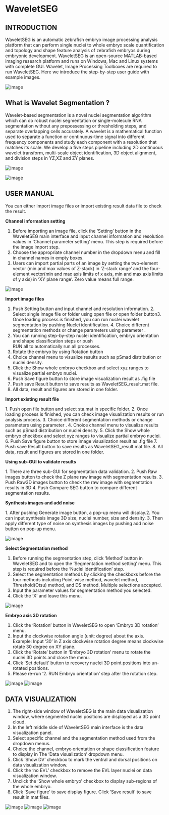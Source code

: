 # WaveletSEG 

INTRODUCTION
-------------------------
WaveletSEG is an automatic zebrafish embryo image processing analysis platform that can
perform single nuclei to whole embryo scale quantification and topology and shape feature
analysis of zebrafish embryos during embryonic development. WaveletSEG is an open-source
MATLAB-based imaging research platform and runs on Windows, Mac and Linux systems with
complete GUI. Wavelet, Image Processing Toolboxes are required to run WaveletSEG. Here we
introduce the step-by-step user guide with example images.

 ![image](https://github.com/George-wu509/WaveletSEG/blob/main/README_ref/software0.jpg)
 
 
 
 
 
What is Wavelet Segmentation ?
-------------------------

Wavelet-based segmentation is a novel nuclei segmentation algorithm which can do robust nuclei segmentation or single-molecule RNA segmentation without any prepossessing or thresholding steps, and separate overlapping cells accurately.  A wavelet is a mathematical function used to separate a function or continuous-time signal into different frequency components and study each component with a resolution that matches its scale. We develop a five steps pipeline including 2D continuous wavelet transform, multi-scale object identification, 3D object alignment, and division steps in YZ,XZ and ZY planes.  

 ![image](https://github.com/George-wu509/WaveletSEG/blob/main/README_ref/software1_b.png)
 
 ![image](https://github.com/George-wu509/WaveletSEG/blob/main/README_ref/software1.png)

USER MANUAL
-------------------------
You can either import image files or import existing result data file to check the result.


**Channel information setting**

1. Before importing an image file, click the ‘Setting’ button in the WaveletSEG main interface
and input channel information and resolution values in ‘Channel parameter setting’ menu.
This step is required before the image import step.
2. Choose the appropriate channel number in the dropdown menu and fill in channel names in
empty boxes.
3. Users can import partial parts of an image by setting the two-element vector (min and max
values of Z-stack) in ‘Z-stack range’ and the four-element vector(min and max axis limits of
x axis, min and max axis limits of y axis) in ‘XY plane range’. Zero value means full range.

 ![image](https://github.com/George-wu509/WaveletSEG/blob/main/README_ref/set1_channel.png)

**Import image files**
 
1. Push Setting button and input channel and resolution information.
​2. Select single image file or folder using open file or open folder button
​3. Once loading process is finished, you can run nuclei wavelet segmentation by pushing Nuclei identification.
​4. Choice different segmentation methods or change parameters using parameter .
5. You can running step-by-step nuclei identification, embryo orientation and shape classification steps or push     
    RUN all to automatically run all processes.
6. Rotate the embryo by using Rotation button
7. Choice channel menu to visualize results such as pSmad distribution or nuclei density.
8. Click the Show whole embryo checkbox and select xyz ranges to visualize partial embryo nuclei.
9. Push Save figure button to store image visualization result as .fig file 
10. Push save Result button to save results as WaveletSEG_result.mat file.
11. All data, result and figures are stored in one folder. 

**Import existing result file**

​1. Push open file button and select sta.mat in specific folder.
​2. Once loading process is finished, you can check image visualization results or run analysis process.
​3. Choice different segmentation methods or change parameters using parameter .
4. Choice channel menu to visualize results such as pSmad distribution or nuclei density.
5. Click the Show whole embryo checkbox and select xyz ranges to visualize partial embryo nuclei.
6. Push Save figure button to store image visualization result as .fig file 
7. Push save Result button to save results as WaveletSEG_result.mat file.
8. All data, result and figures are stored in one folder. 

**Using sub-GUI to validate results**

​1. There are three sub-GUI for segmentation data validation.
​2. Push Raw images button to check the Z plane raw image with segmentation results.
​3. Push Raw3D images button to check the raw image with segmentation results in 3D
4. Push Compare SEG button to compare different segmentation results.

**Synthesis images and add noise**

​1. After pushing Generate image button, a pop-up menu will display. 
​2. You can input synthesis image 3D size, nuclei number, size and density. 
​3. Then apply different type of noise on synthesis images by pushing add noise button on pop-up menu.

 ![image](https://github.com/George-wu509/WaveletSEG/blob/main/README_ref/synthesis_noisy_GUI.png)
 
 
**Select Segmentation method**

1. Before running the segmentation step, click ‘Method’ button in WaveletSEG and to open the
‘Segmentation method setting’ menu. This step is required before the ‘Nuclei identification’
step.
2. Select the segmentation methods by clicking the checkboxs before the four methods
including Point-wise method, wavelet method, Threshold(Otsu) method, and DS method.
Multiple selections accepted.
3. Input the parameter values for segmentation method you selected.
4. Click the ‘X’ and leave this menu.

 ![image](https://github.com/George-wu509/WaveletSEG/blob/main/README_ref/gau_high.png)
 
 **Embryo axis 3D rotation**
 
 1. Click the ‘Rotation’ button in WaveletSEG to open ‘Embryo 3D rotation’ menu.
2. Input the clockwise rotation angle (unit: degree) about the axis. Example: Input ‘30’ in Z axis
clockwise rotation degree means clockwise rotate 30 degree on XY plane.
3. Click the ‘Rotate’ button in ‘Embryo 3D rotation’ menu to rotate the nuclei 3D points and
close the menu.
4. Click ‘Set default’ button to recovery nuclei 3D point positions into un-rotated positions.
5. Please re-run ‘2. RUN Embryo orientation’ step after the rotation step.

 ![image](https://github.com/George-wu509/WaveletSEG/blob/main/README_ref/set4_rotation.png)
  ![image](https://github.com/George-wu509/WaveletSEG/blob/main/README_ref/rotate.PNG)
  
  DATA VISUALIZATION
-------------------------
1. The right-side window of WaveletSEG is the main data visualization window, where
segmented nuclei positions are displayed as a 3D point cloud.
2. In the left middle side of WaveletSEG main interface is the data visualization panel.
3. Select specific channel and the segmentation method used from the dropdown menus.
4. Choice the channel, embryo orientation or shape classification feature to display in The ‘Data
visualization’ dropdown menu.
5. Click ‘Show DV’ checkbox to mark the ventral and dorsal positions on data visualization
window.
6. Click the ‘no EVL’ checkbox to remove the EVL layer nuclei on data visualization window.
7. Unclick the ‘Show whole embryo’ checkbox to display sub-regions of the whole embryo.
8. Click ‘Save figure’ to save display figure. Click ‘Save result’ to save result in mat files.

 ![image](https://github.com/George-wu509/WaveletSEG/blob/main/README_ref/software9.png)
  ![image](https://github.com/George-wu509/WaveletSEG/blob/main/README_ref/software1_c.png)
   ![image](https://github.com/George-wu509/WaveletSEG/blob/main/README_ref/rawimageZ.PNG)


  
  
 
 
 
 
 
 





